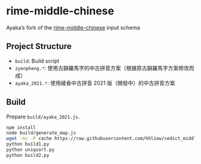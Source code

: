 # rime-middle-chinese

Ayaka’s fork of the [rime-middle-chinese](https://github.com/biopolyhedron/rime-middle-chinese) input schema

## Project Structure

- `build`: Build script
- `zyenpheng.*`: 使用古韻羅馬字的中古拼音方案（根據原古韻羅馬字方案修改而成）
- `ayaka_2021.*`: 使用綾香中古拼音 2021 版（開發中）的中古拼音方案

## Build

Prepare `build/ayaka_2021.js`.

```sh
npm install
node build/generate_map.js
wget -nc -P cache https://raw.githubusercontent.com/hhliow/cedict_middle_chinese/1a046d7/words_certain.tsv
python build1.py
python uniqsort.py
python build2.py
```
